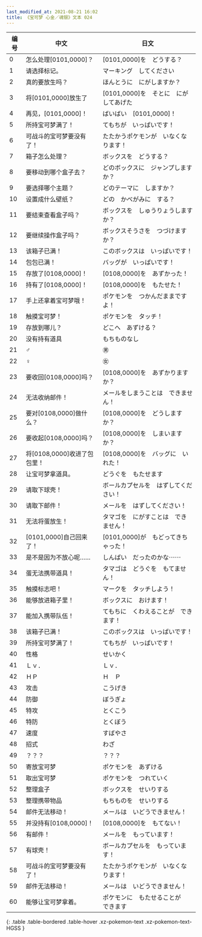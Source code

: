```yaml
---
last_modified_at: 2021-08-21 16:02
title: 《宝可梦 心金／魂银》文本 024
---
```

| 编号 | 中文 | 日文 |
| ---- | ---- | ---- |
| 0 | 怎么处理[0101,0000]？ | [0101,0000]を　どうする？ |
| 1 | 请选择标记。 | マーキング　してください |
| 2 | 真的要放生吗？ | ほんとうに　にがしますか？ |
| 3 | 将[0101,0000]放生了 | [0101,0000]を　そとに　にがしてあげた |
| 4 | 再见，[0101,0000]！ | ばいばい　[0101,0000]！ |
| 5 | 所持宝可梦满了！ | てもちが　いっぱいです！ |
| 6 | 可战斗的宝可梦要没有了！ | たたかうポケモンが　いなくなります！ |
| 7 | 箱子怎么处理？ | ボックスを　どうする？ |
| 8 | 要移动到哪个盒子去？ | どのボックスに　ジャンプしますか？ |
| 9 | 要选择哪个主题？ | どのテーマに　しますか？ |
| 10 | 设置成什么壁纸？ | どの　かべがみに　する？ |
| 11 | 要结束查看盒子吗？ | ボックスを　しゅうりょうしますか？ |
| 12 | 要继续操作盒子吗？ | ボックスそうさを　つづけますか？ |
| 13 | 该箱子已满！ | このボックスは　いっぱいです！ |
| 14 | 包包已满！ | バッグが　いっぱいです！ |
| 15 | 存放了[0108,0000]！ | [0108,0000]を　あずかった！ |
| 16 | 持有了[0108,0000]！ | [0108,0000]を　もたせた！ |
| 17 | 手上还拿着宝可梦哦！ | ポケモンを　つかんだままですよ！ |
| 18 | 触摸宝可梦！ | ポケモンを　タッチ！ |
| 19 | 存放到哪儿？ | どこへ　あずける？ |
| 20 | 没有持有道具 | もちものなし |
| 21 | ♂ | ㊚ |
| 22 | ♀ | ㊛ |
| 23 | 要收回[0108,0000]吗？ | [0108,0000]を　あずかりますか？ |
| 24 | 无法收纳邮件！ | メールをしまうことは　できません！ |
| 25 | 要对[0108,0000]做什么？ | [0108,0000]を　どうしますか？ |
| 26 | 要收起[0108,0000]吗？ | [0108,0000]を　しまいますか？ |
| 27 | 将[0108,0000]收进了包包里！ | [0108,0000]を　バッグに　いれた！ |
| 28 | 让宝可梦拿道具。 | どうぐを　もたせます |
| 29 | 请取下球壳！ | ボールカプセルを　はずしてください！ |
| 30 | 请取下邮件！ | メールを　はずしてください！ |
| 31 | 无法将蛋放生！ | タマゴを　にがすことは　できません！ |
| 32 | [0101,0000]自己回来了！ | [0101,0000]が　もどってきちゃった！ |
| 33 | 是不是因为不放心呢…… | しんぱい　だったのかな⋯⋯ |
| 34 | 蛋无法携带道具！ | タマゴは　どうぐを　もてません！ |
| 35 | 触摸标志吧！ | マークを　タッチしよう！ |
| 36 | 能够放进箱子里！ | ボックスに　おけます！ |
| 37 | 能加入携带队伍！ | てもちに　くわえることが　できます！ |
| 38 | 该箱子已满！ | このボックスは　いっぱいです！ |
| 39 | 所持宝可梦满了！ | てもちが　いっぱいです！ |
| 40 | 性格 | せいかく |
| 41 | Ｌｖ． | Ｌｖ． |
| 42 | ＨＰ | Ｈ　Ｐ |
| 43 | 攻击 | こうげき |
| 44 | 防御 | ぼうぎょ |
| 45 | 特攻 | とくこう |
| 46 | 特防 | とくぼう |
| 47 | 速度 | すばやさ |
| 48 | 招式 | わざ |
| 49 | ？？？ | ？？？ |
| 50 | 寄放宝可梦 | ポケモンを　あずける |
| 51 | 取出宝可梦 | ポケモンを　つれていく |
| 52 | 整理盒子 | ボックスを　せいりする |
| 53 | 整理携带物品 | もちものを　せいりする |
| 54 | 邮件无法移动！ | メールは　いどうできません！ |
| 55 | 并没持有[0108,0000]！ | [0108,0000]を　もてない！ |
| 56 | 有邮件！ | メールを　もっています！ |
| 57 | 有球壳！ | ボールカプセルを　もっています！ |
| 58 | 可战斗的宝可梦要没有了！ | たたかうポケモンが　いなくなります！ |
| 59 | 邮件无法移动！ | メールは　いどうできません！ |
| 60 | 能够让宝可梦拿着。 | ポケモンに　もたせることが　できます |
{: .table .table-bordered .table-hover .xz-pokemon-text .xz-pokemon-text-HGSS }
